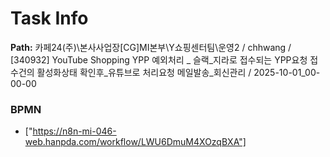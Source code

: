 # Task Info

**Path:** 카페24(주)\본사사업장\[CG]MI본부\Y쇼핑센터팀\운영2 / chhwang / [340932] YouTube Shopping YPP 예외처리 _ 슬랙_지라로 접수되는 YPP요청 접수건의 활성화상태 확인후_유튜브로 처리요청 메일발송_회신관리 / 2025-10-01_00-00-00

### BPMN
- ["https://n8n-mi-046-web.hanpda.com/workflow/LWU6DmuM4XOzqBXA"]

